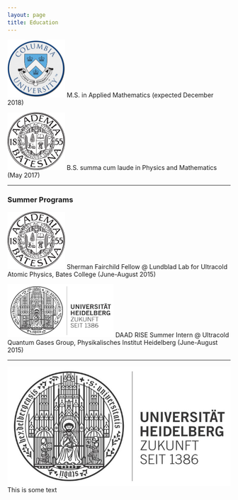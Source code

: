 ```yaml
---
layout: page
title: Education
---
```


<img src="/img/columbia_uni.png"  width="130" height="130"> M.S. in Applied Mathematics (expected December 2018)


<img src="/img/bates_uni.png"  width="130" height="130"> B.S. summa cum laude in Physics and Mathematics (May 2017)

___

### Summer Programs

<img src="/img/bates_uni.png"  width="130" height="130"> Sherman Fairchild Fellow @ Lundblad Lab for Ultracold Atomic Physics, Bates College (June-August 2015)

<img src="/img/heidelberg_uni.png"  width="240" height="120"> DAAD RISE Summer Intern @ Ultracold Quantum Gases Group, Physikalisches Institut Heidelberg (June-August 2015)


___ 

<p style="width: width="130" height="130">
<img src="/img/heidelberg_uni.png" style="float: left;" />
This is some text
</p> 
